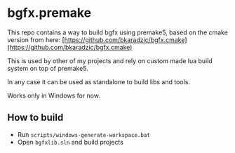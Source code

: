 # bgfx.premake

This repo contains a way to build bgfx using premake5, based on the cmake version from here: [https://github.com/bkaradzic/bgfx.cmake](https://github.com/bkaradzic/bgfx.cmake)

This is used by other of my projects and rely on custom made lua build system on top of premake5. 

In any case it can be used as standalone to build libs and tools.

Works only in Windows for now.

## How to build
* Run ```scripts/windows-generate-workspace.bat```
* Open ```bgfxlib.sln``` and build projects


